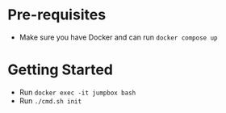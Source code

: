 # Pre-requisites

- Make sure you have Docker and can run `docker compose up`

# Getting Started

- Run `docker exec -it jumpbox bash`
- Run `./cmd.sh init`
